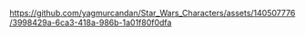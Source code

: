 

https://github.com/yagmurcandan/Star_Wars_Characters/assets/140507776/3998429a-6ca3-418a-986b-1a01f80f0dfa

